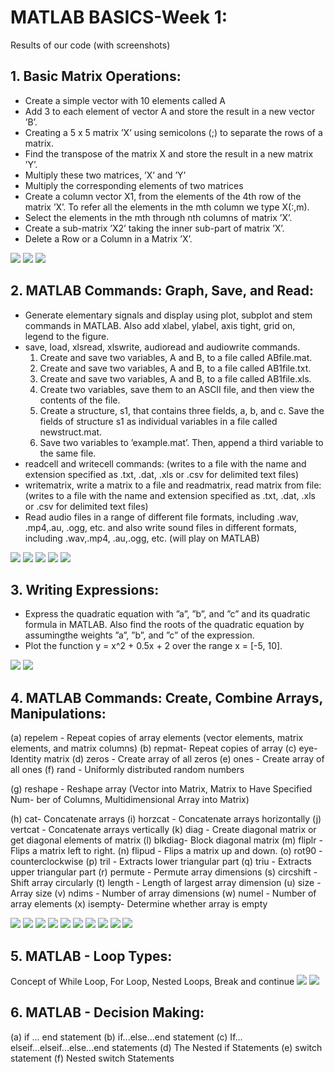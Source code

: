 # **MATLAB BASICS-Week 1:**
Results of our code (with screenshots)

## 1. Basic Matrix Operations:
* Create a simple vector with 10 elements called A
* Add 3 to each element of vector A and store the result in a new vector ’B’.
* Creating a 5 x 5 matrix ’X’ using semicolons (;) to separate the rows of a matrix.
* Find the transpose of the matrix X and store the result in a new matrix ’Y’.
* Multiply these two matrices, ’X’ and ’Y’
* Multiply the corresponding elements of two matrices
* Create a column vector X1, from the elements of the 4th row of the matrix ’X’. To refer all the elements in the mth column we type X(:,m).
* Select the elements in the mth through nth columns of matrix ’X’.
* Create a sub-matrix ’X2’ taking the inner sub-part of matrix ’X’.
* Delete a Row or a Column in a Matrix ’X’.

<img src="Results\P1_1.PNG">
<img src="Results\P1_2.PNG">
<img src="Results\P1_3.PNG">

## 2. MATLAB Commands: Graph, Save, and Read:
* Generate elementary signals and display using plot, subplot and stem commands in MATLAB. Also add xlabel, ylabel, axis tight, grid on, legend to the figure.
* save, load, xlsread, xlswrite, audioread and audiowrite commands.
    1. Create and save two variables, A and B, to a file called ABfile.mat.
    2. Create and save two variables, A and B, to a file called AB1file.txt.
    3. Create and save two variables, A and B, to a file called AB1file.xls.
    4. Create two variables, save them to an ASCII file, and then view the contents of the file.
    5. Create a structure, s1, that contains three fields, a, b, and c. Save the fields of structure s1 as individual variables in a file called newstruct.mat.
    6. Save two variables to ’example.mat’. Then, append a third variable to the same file.
* readcell and writecell commands: (writes to a file with the name and extension specified as .txt, .dat, .xls or .csv for delimited text files)
* writematrix, write a matrix to a file and readmatrix, read matrix from file: (writes to a file with the name and extension specified as .txt, .dat, .xls or .csv for delimited text files)
* Read audio files in a range of different file formats, including .wav, .mp4,.au, .ogg, etc. and also write sound files in different formats, including .wav,.mp4, .au,.ogg, etc. (will play on MATLAB)

<img src="Results\P2_1.PNG">
<img src="Results\P2_2.PNG">
<img src="Results\P2_3.PNG">
<img src="Results\P2_4_ReadWriteCell.PNG">
<img src="Results\P2_5_writematrix.PNG">


## 3. Writing Expressions:
* Express the quadratic equation with ”a”, ”b”, and ”c” and its quadratic formula in MATLAB. Also find the roots of the quadratic equation by assumingthe weights ”a”, ”b”, and ”c” of the expression.
* Plot the function y = x^2 + 0.5x + 2 over the range x = [-5, 10].

<img src="Results\P3_1.PNG">
<img src="Results\P3_2.PNG">

## 4. MATLAB Commands: Create, Combine Arrays, Manipulations:
(a) repelem - Repeat copies of array elements (vector elements, matrix elements,
and matrix columns)
(b) repmat- Repeat copies of array
(c) eye-Identity matrix
(d) zeros - Create array of all zeros
(e) ones - Create array of all ones
(f) rand - Uniformly distributed random numbers

(g) reshape - Reshape array (Vector into Matrix, Matrix to Have Specified Num-
ber of Columns, Multidimensional Array into Matrix)

(h) cat- Concatenate arrays
(i) horzcat - Concatenate arrays horizontally
(j) vertcat - Concatenate arrays vertically
(k) diag - Create diagonal matrix or get diagonal elements of matrix
(l) blkdiag- Block diagonal matrix
(m) fliplr - Flips a matrix left to right.
(n) flipud - Flips a matrix up and down.
(o) rot90 - counterclockwise
(p) tril - Extracts lower triangular part
(q) triu - Extracts upper triangular part
(r) permute - Permute array dimensions
(s) circshift - Shift array circularly
(t) length - Length of largest array dimension
(u) size - Array size
(v) ndims - Number of array dimensions
(w) numel - Number of array elements
(x) isempty- Determine whether array is empty

<img src="Results\P4_1.PNG">
<img src="Results\P4_2.PNG">
<img src="Results\P4_3.PNG">
<img src="Results\P4_4.PNG">
<img src="Results\P4_5.PNG">
<img src="Results\P4_6.PNG">
<img src="Results\P4_7.PNG">
<img src="Results\P4_8.PNG">
<img src="Results\P4_9.PNG">
<img src="Results\P4_10.PNG">

## 5. MATLAB - Loop Types:
Concept of While Loop, For Loop, Nested Loops, Break and continue
<img src="Results\P5_1.PNG">
<img src="Results\P5_2.PNG">

## 6. MATLAB - Decision Making:
(a) if ... end statement
(b) if...else...end statement
(c) If... elseif...elseif...else...end statements
(d) The Nested if Statements
(e) switch statement
(f) Nested switch Statements
